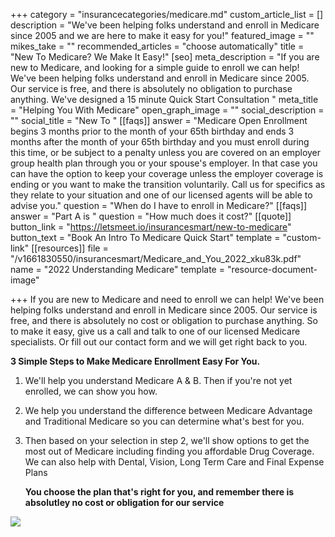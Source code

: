+++
category = "insurancecategories/medicare.md"
custom_article_list = []
description = "We've been helping folks understand and enroll in Medicare since 2005 and we are here to make it easy for you!"
featured_image = ""
mikes_take = ""
recommended_articles = "choose automatically"
title = "New To Medicare? We Make It Easy!"
[seo]
meta_description = "If you are new to Medicare, and looking for a simple guide to enroll we can help! We've been helping folks understand and enroll in Medicare since 2005. Our service is free, and there is absolutely no obligation to purchase anything. We've designed a 15 minute Quick Start Consultation "
meta_title = "Helping You With Medicare"
open_graph_image = ""
social_description = ""
social_title = "New To "
[[faqs]]
answer = "Medicare Open Enrollment begins 3 months prior to the month of your 65th birthday and ends 3 months after the month of your 65th birthday and you must enroll during this time, or be subject to a penalty unless you are covered on an employer group health plan through you or your spouse's employer. In that case you can have the option to keep your coverage unless the employer coverage is ending or you want to make the transition voluntarily.  Call us for specifics as they relate to your situation and one of our licensed agents will be able to advise you."
question = "When do I have to enroll in Medicare?"
[[faqs]]
answer = "Part A is "
question = "How much does it cost?"
[[quote]]
button_link = "https://letsmeet.io/insurancesmart/new-to-medicare"
button_text = "Book An Intro To Medicare Quick Start"
template = "custom-link"
[[resources]]
file = "/v1661830550/insurancesmart/Medicare_and_You_2022_xku83k.pdf"
name = "2022 Understanding Medicare"
template = "resource-document-image"

+++
If you are new to Medicare and need to enroll we can help! We've been helping folks understand and enroll in Medicare since 2005. Our service is free, and there is absolutely no cost or obligation to purchase anything. So to make it easy, give us a call and talk to one of our licensed Medicare specialists. Or fill out our contact form and we will get right back to you.

**3 Simple Steps to Make Medicare Enrollment Easy For You.**

1. We'll help you understand Medicare A & B. Then if you're not yet enrolled, we can show you how.
2. We help you understand the difference between Medicare Advantage and Traditional Medicare so you can determine what's best for you.
3. Then based on your selection in step 2, we'll show options to get the most out of Medicare including finding you affordable Drug Coverage. We can also help with Dental, Vision, Long Term Care and Final Expense Plans

   **You choose the plan that's right for you, and remember there is absolutley no cost or obligation for our service**

[![](https://res.cloudinary.com/modii/v1612839179/insurancesmart/Medicare_What_s_Covered_App_For_Ipad_mhimfe.jpg)](https://apps.apple.com/us/app/whats-covered/id1444143600 "Understanding Medicare Apple App")